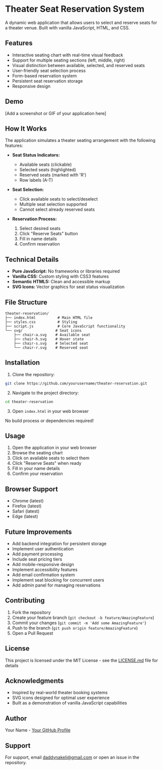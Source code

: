 # Theater Seat Reservation System

A dynamic web application that allows users to select and reserve seats for a theater venue. Built with vanilla JavaScript, HTML, and CSS.

## Features

- Interactive seating chart with real-time visual feedback
- Support for multiple seating sections (left, middle, right)
- Visual distinction between available, selected, and reserved seats
- User-friendly seat selection process
- Form-based reservation system
- Persistent seat reservation storage
- Responsive design

## Demo

[Add a screenshot or GIF of your application here]

## How It Works

The application simulates a theater seating arrangement with the following features:

- **Seat Status Indicators:**

  - Available seats (clickable)
  - Selected seats (highlighted)
  - Reserved seats (marked with 'R')
  - Row labels (A-T)

- **Seat Selection:**

  - Click available seats to select/deselect
  - Multiple seat selection supported
  - Cannot select already reserved seats

- **Reservation Process:**
  1. Select desired seats
  2. Click "Reserve Seats" button
  3. Fill in name details
  4. Confirm reservation

## Technical Details

- **Pure JavaScript:** No frameworks or libraries required
- **Vanilla CSS:** Custom styling with CSS3 features
- **Semantic HTML5:** Clean and accessible markup
- **SVG Icons:** Vector graphics for seat status visualization

## File Structure

```
theater-reservation/
├── index.html          # Main HTML file
├── styles.css          # Styling
├── script.js           # Core JavaScript functionality
└── svg/               # Seat icons
    ├── chair-a.svg    # Available seat
    ├── chair-h.svg    # Hover state
    ├── chair-s.svg    # Selected seat
    └── chair-r.svg    # Reserved seat
```

## Installation

1. Clone the repository:

```bash
git clone https://github.com/yourusername/theater-reservation.git
```

2. Navigate to the project directory:

```bash
cd theater-reservation
```

3. Open `index.html` in your web browser

No build process or dependencies required!

## Usage

1. Open the application in your web browser
2. Browse the seating chart
3. Click on available seats to select them
4. Click "Reserve Seats" when ready
5. Fill in your name details
6. Confirm your reservation

## Browser Support

- Chrome (latest)
- Firefox (latest)
- Safari (latest)
- Edge (latest)

## Future Improvements

- Add backend integration for persistent storage
- Implement user authentication
- Add payment processing
- Include seat pricing tiers
- Add mobile-responsive design
- Implement accessibility features
- Add email confirmation system
- Implement seat blocking for concurrent users
- Add admin panel for managing reservations

## Contributing

1. Fork the repository
2. Create your feature branch (`git checkout -b feature/AmazingFeature`)
3. Commit your changes (`git commit -m 'Add some AmazingFeature'`)
4. Push to the branch (`git push origin feature/AmazingFeature`)
5. Open a Pull Request

## License

This project is licensed under the MIT License - see the [LICENSE.md](LICENSE.md) file for details

## Acknowledgments

- Inspired by real-world theater booking systems
- SVG icons designed for optimal user experience
- Built as a demonstration of vanilla JavaScript capabilities

## Author

Your Name - [Your GitHub Profile](https://github.com/DManLucas)

## Support

For support, email daddynakeli@gmail.com or open an issue in the repository.
#
